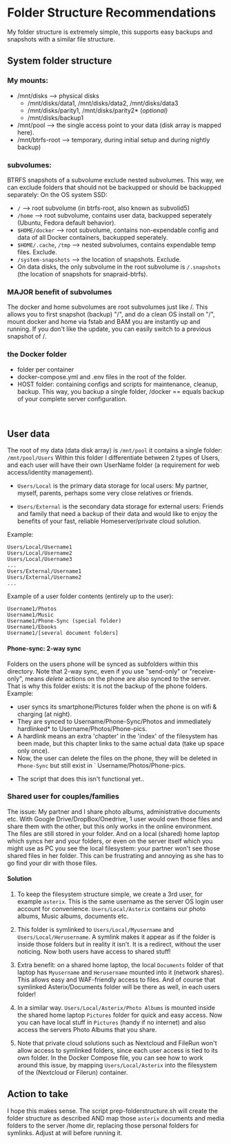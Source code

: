 # Folder Structure Recommendations

My folder structure is extremely simple, this supports easy backups and snapshots with a similar file structure. 

## System folder structure
### My mounts: 
- /mnt/disks --> physical disks
  - /mnt/disks/data1, /mnt/disks/data2, /mnt/disks/data3
  - /mnt/disks/parity1, /mnt/disks/parity2* (*optional)*
  - /mnt/disks/backup1
- /mnt/pool --> the single access point to your data (disk array is mapped here). 
- /mnt/btrfs-root --> temporary, during initial setup and during nightly backup) 

### subvolumes: 
BTRFS snapshots of a subvolume exclude nested subvolumes. This way, we can exclude folders that should not be backupped or should be backupped separately: 
On the OS system SSD: 
- `/` --> root subvolume (in btrfs-root, also known as subvolid5)
- `/home` --> root subvolume, contains user data, backupped seperately (Ubuntu, Fedora default behavior).
- `$HOME/docker` --> root subvolume, contains non-expendable config and data of all Docker containers, backupped seperately.  
- `$HOME/.cache`, `/tmp` --> nested subvolumes, contains expendable temp files. Exclude.  
- `/system-snapshots` --> the location of snapshots. Exclude.
- On data disks, the only subvolume in the root subvolume is `/.snapshots` (the location of snapshots for snapraid-btrfs). 

### MAJOR benefit of subvolumes
The docker and home subvolumes are root subvolumes just like /. 
This allows you to first snapshot (backup) "/", and do a clean OS install on "/", mount docker and home via fstab and BAM you are instantly up and running. If you don't like the update, you can easily switch to a previous snapshot of /. 

### the Docker folder
- folder per container
- docker-compose.yml and .env files in the root of the folder.
- HOST folder: containing configs and scripts for maintenance, cleanup, backup. This way, you backup a single folder, /docker == equals backup of your complete server configuration. 

&nbsp;

## User data
The root of my data (data disk array) is `/mnt/pool` it contains a single folder: `/mnt/pool/Users`
Within this folder I differentiate between 2 types of Users, and each user will have their own UserName folder (a requirement for web access/identity management).

- `Users/Local` is the primary data storage for local users:
My partner, myself, parents, perhaps some very close relatives or friends. 

- `Users/External` is the secondary data storage for external users: 
Friends and family that need a backup of their data and would like to enjoy the benefits of your fast, reliable Homeserver/private cloud solution.

Example: 
```
Users/Local/Username1
Users/Local/Username2
Users/Local/Username3
...
Users/External/Username1
Users/External/Username2
...
```

Example of a user folder contents (entirely up to the user):  
```
Username1/Photos
Username1/Music
Username1/Phone-Sync (special folder)
Username1/Ebooks
Username1/[several document folders]
```

#### Phone-sync: 2-way sync
Folders on the users phone will be synced as subfolders within this directory. Note that 2-way sync, even if you use "send-only" or "receive-only", means _delete_ actions on the phone are also synced to the server. That is why this folder exists: it is not the backup of the phone folders. 
Example: 
- user syncs its smartphone/Pictures folder when the phone is on wifi & charging (at night). 
- They are synced to Username/Phone-Sync/Photos and immediately hardlinked* to Username/Photos/Phone-pics. 
- A hardlink means an extra 'chapter' in the 'index' of the filesystem has been made, but this chapter links to the same actual data (take up space only once). 
- Now, the user can delete the files on the phone, they will be deleted in `Phone-Sync` but still exist in ` Username/Photos/Phone-pics. 
* The script that does this isn't functional yet.. 


### Shared user for couples/families
The issue: My partner and I share photo albums, administrative documents etc. With Google Drive/DropBox/Onedrive, 1 user would own those files and share them with the other, but this only works in the online environment. The files are still stored in your folder. 
And on  a local (shared) home laptop which syncs her and your folders, or even on the server itself which you might use as PC you see the local filesystem: your partner won't see those shared files in her folder. This can be frustrating and annoying as she has to go find your dir with those files.

#### Solution
1. To keep the filesystem structure simple, we create a 3rd user, for example `asterix`. This is the same username as the server OS login user account for convenience. `Users/Local/Asterix` contains our photo albums, Music albums, documents etc. 
2. This folder is symlinked to `Users/Local/Myusername` and `Users/Local/Herusername`. A symlink makes it appear as if the folder is inside those folders but in reality it isn't. It is a redirect, without the user noticing. Now both users have access to shared stuff!
4. Extra benefit: on a shared home laptop, the local `Documents` folder of that laptop has `Myusername` and `Herusername` mounted into it (network shares). This allows easy and WAF-friendly access to files. And of course that symlinked Asterix/Documents folder will be there as well, in each users folder!
3. In a similar way. `Users/Local/Asterix/Photo Albums` is mounted inside the shared home laptop `Pictures` folder for quick and easy access. Now you can have local stuff in `Pictures` (handy if no internet) and also access the servers Photo Albums that you share. 

4. Note that private cloud solutions such as Nextcloud and FileRun won't allow access to symlinked folders, since each user access is tied to its own folder. 
In the Docker Compose file, you can see how to work around this issue, by mapping `Users/Local/Asterix` into the filesystem of the (Nextcloud or Filerun) container. 

## Action to take
I hope this makes sense. The script prep-folderstructure.sh will create the folder structure as described AND map those `asterix` documents and media folders to the server /home dir, replacing those personal folders for symlinks. Adjust at will before running it. 

